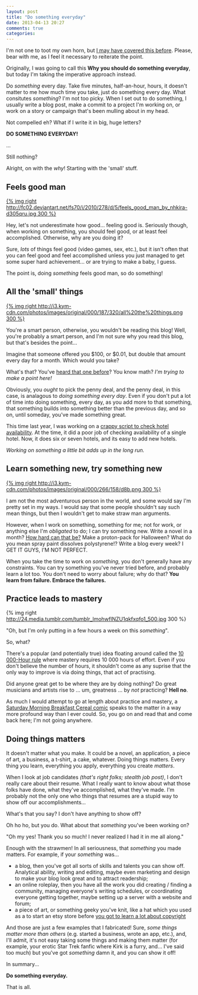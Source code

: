 ```yaml
---
layout: post
title: "Do something everyday"
date: 2013-04-13 20:27
comments: true
categories: 
---
```


I'm not one to toot my own horn, but [I may have covered this before](/blog/2012/06/04/the-importance-of-doing/). Please, bear with me, as I feel it necessary to reiterate the point.

Originally, I was going to call this **Why you should do something everyday**, but today I'm taking the imperative approach instead.

Do *something* every day. Take five minutes, half-an-hour, hours, it doesn't matter to me how much time you take, just do something every day. What consitutes *something*? I'm not too picky. When I set out to do something, I usually write a blog post, make a commit to a project I'm working on, or work on a story or campaign that's been mulling about in my head.

Not compelled eh? What if I write it in big, huge letters?

**DO SOMETHING EVERYDAY!**

...

Still nothing?

Alright, on with the *why*! Starting with the 'small' stuff.

## Feels good man

[{% img right http://fc02.deviantart.net/fs70/i/2010/278/d/5/feels_good_man_by_nhkira-d305qru.jpg 300 %}](http://nhkira.deviantart.com/art/FEELS-GOOD-MAN-181666506)

Hey, let's not underestimate how good... feeling good is. Seriously though, when working on something, you should feel good, or at least feel accomplished. Otherwise, why are you doing it?

Sure, *lots* of things feel good (video games, sex, etc.), but it isn't often that you can feel good and feel accomplished unless you just managed to get some super hard achievement... or are trying to make a baby, I guess.

The point is, doing *something* feels good man, so do something!

## All the 'small' things

[{% img right http://i3.kym-cdn.com/photos/images/original/000/187/320/all%20the%20things.png 300 %}](http://knowyourmeme.com/photos/187320-x-all-the-y)

You're a smart person, otherwise, you wouldn't be reading this blog! Well, you're probably a smart person, and I'm not sure why you read this blog, but that's besides the point...

Imagine that someone offered you $100, or $0.01, but double that amount every day for a month. Which would you take?

What's that? You've [heard that one before](http://en.wikipedia.org/wiki/Wheat_and_chessboard_problem)? You know math? *I'm trying to make a point here!*

Obviously, you *ought* to pick the penny deal, and the penny deal, in this case, is analagous to *doing something every day*. Even if you don't put a lot of time into doing something, every day, as you add more to that something, that something builds into something better than the previous day, and so on, until someday, you've made something great.

This time last year, I was working on a [crappy script to check hotel availability](https://github.com/nt3rp/Hotel-Tracker). At the time, it did a poor job of checking availability of a single hotel. Now, it does six or seven hotels, and its easy to add new hotels.

*Working on something a little bit adds up in the long run.*

## Learn something new, try something new

[{% img right http://i3.kym-cdn.com/photos/images/original/000/266/158/d8b.png 300 %}](http://knowyourmeme.com/photos/266158-challenge-accepted)

I am not the most adventurous person in the world, and some would say I'm pretty set in my ways. I would say that some people shouldn't say such mean things, but then I wouldn't get to make straw man arguments.

However, when I work on something, something for me; not for work, or anything else I'm *obligated* to do; I can try something new. Write a novel in a month? [How hard can that be?](/blog/2012/12/02/how-to-write-in-fifty-thousand-words-or-more/) Make a proton-pack for Halloween? What do you mean spray paint dissolves polystyrene!? Write a blog every week? I GET IT GUYS, I'M NOT PERFECT.

When you take the time to work on *something*, you don't generally have any constraints. You can try something you've never tried before, and probably learn a lot too. You don't need to worry about failure; why do that? **You learn from failure. Embrace the failures.**

## Practice leads to mastery

{% img right http://24.media.tumblr.com/tumblr_lmohwflNZU1qkfxqfo1_500.jpg 300 %}

"Oh, but I'm only putting in a few hours a week on this *something*".

So, what?

There's a popular (and potentially true) idea floating around called the [10 000-Hour rule](http://en.wikipedia.org/wiki/Outliers_%28book%29) where mastery requires 10 000 hours of effort. Even if you don't believe the number of hours, it shouldn't come as any suprise that the only way to improve is via doing things, that act of practising.

Did anyone great get to be where they are by doing nothing? Do great musicians and artists rise to ... um, greatness ... by *not* practicing? **Hell no**.

As much I would attempt to go at length about practice and mastery, a [Saturday Morning Breakfast Cereal comic](http://www.smbc-comics.com/?id=2722) speaks to the matter in a way more profound way than I ever could. So, you go on and read that and come back here; I'm not going anywhere.

## Doing things matters

It doesn't matter what you make. It could be a novel, an application, a piece of art, a business, a t-shirt, a cake, whatever. Doing things matters. Every thing you learn, everything you apply, everything you create *matters*.

When I look at job candidates *(that's right folks; stealth job post)*, I don't really care about their resume. What I really want to know about what those folks have done, what they've accomplished, what they've made. I'm probably not the only one who things that resumes are a stupid way to show off our accomplishments...

What's that you say? I don't have anything to show off?

Oh ho ho, but you do. What about that *something* you've been working on?

"Oh my yes! Thank you so much! I never realized I had it in me all along."

Enough with the strawmen! In all seriousness, that *something* you made matters. For example, if your *something* was...

- a blog, then you've got all sorts of skills and talents you can show off. Analytical ability, writing and editing, maybe even marketing and design to make your blog look great and to attract readership;
- an online roleplay, then you have all the work you did creating / finding a community, managing everyone's writing schedules, or coordinating everyone getting together, maybe setting up a server with a website and forum;
- a piece of art, or something geeky you've knit, like a hat which you used as a to start an etsy store before [you got to learn a lot about copyright](http://io9.com/fox-bans-the-sale-of-unlicensed-jayne-hats-from-firefly-471820413)

And those are just a few examples that I fabricated! Sure, *some things matter more than others* (e.g. started a business, wrote an app, etc.), and, I'll admit, it's not easy taking some things and making them matter (for example, your erotic Star Trek fanfic where Kirk is a furry, and... I've said too much) but you've got *something* damn it, and you can show it off!

In summary...

**Do something everyday.**

That is all.
